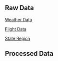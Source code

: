 ## Raw Data

[Weather Data](https://airport-efficiency.s3.amazonaws.com/Combined+Weather+Data+2019-+March+2022.csv)

[Flight Data](https://airport-efficiency.s3.amazonaws.com/Flight_Data.csv)

[State Region](https://airport-efficiency.s3.amazonaws.com/States.csv)

## Processed Data